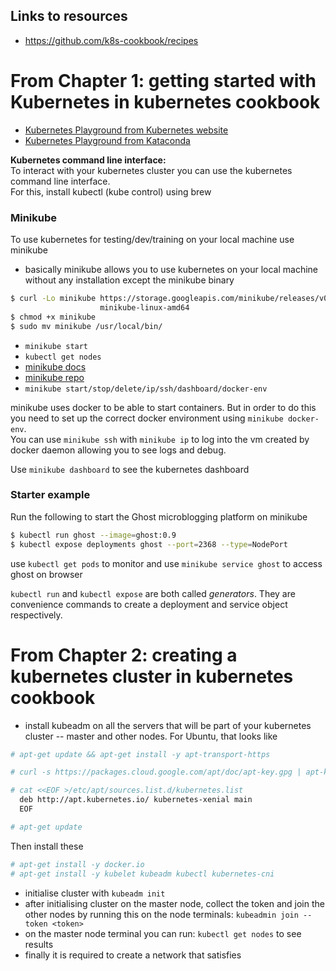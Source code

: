 ## Links to resources

- https://github.com/k8s-cookbook/recipes

# From Chapter 1: getting started with Kubernetes in kubernetes cookbook

- [Kubernetes Playground from Kubernetes website](https://kubernetes.io/docs/tutorials/kubernetes-basics/)
- [Kubernetes Playground from Kataconda](https://www.katacoda.com/courses/kubernetes/playground)


**Kubernetes command line interface:**  
To interact with your kubernetes cluster you can use the kubernetes command line interface.  
For this, install kubectl (kube control) using brew

### Minikube

To use kubernetes for testing/dev/training on your local machine use minikube

- basically minikube allows you to use kubernetes on your local machine without any installation except the minikube binary
```bash
$ curl -Lo minikube https://storage.googleapis.com/minikube/releases/v0.18.0/ \
                    minikube-linux-amd64
$ chmod +x minikube
$ sudo mv minikube /usr/local/bin/
```

- `minikube start` 
- `kubectl get nodes`
- [minikube docs](https://kubernetes.io/docs/tutorials/hello-minikube/)
- [minikube repo](https://github.com/kubernetes/minikube)
- `minikube start/stop/delete/ip/ssh/dashboard/docker-env`

minikube uses docker to be able to start containers. But in order to do this you need to set up the correct docker environment using `minikube docker-env`.  
You can use `minikube ssh` with `minikube ip` to log into the vm created by docker daemon allowing you to see logs and debug.  

Use `minikube dashboard` to see the kubernetes dashboard

### Starter example

Run the following to start the Ghost microblogging platform on minikube

```bash
$ kubectl run ghost --image=ghost:0.9
$ kubectl expose deployments ghost --port=2368 --type=NodePort
```

use `kubectl get pods` to monitor and use `minikube service ghost` to access ghost on browser

`kubectl run` and `kubectl expose` are both called _generators_. They are convenience commands to create a deployment and service object respectively.

# From Chapter 2: creating a kubernetes cluster in kubernetes cookbook

- install kubeadm on all the servers that will be part of your kubernetes cluster -- master and other nodes. For Ubuntu, that looks like

```bash
# apt-get update && apt-get install -y apt-transport-https

# curl -s https://packages.cloud.google.com/apt/doc/apt-key.gpg | apt-key add -

# cat <<EOF >/etc/apt/sources.list.d/kubernetes.list
  deb http://apt.kubernetes.io/ kubernetes-xenial main
  EOF

# apt-get update
```

Then install these

```bash
# apt-get install -y docker.io
# apt-get install -y kubelet kubeadm kubectl kubernetes-cni
```

- initialise cluster with `kubeadm init`
- after initialising cluster on the master node, collect the token and join the other nodes by running this on the node terminals: `kubeadmin join --token <token>`
- on the master node terminal you can run: `kubectl get nodes` to see results
- finally it is required to create a network that satisfies 








